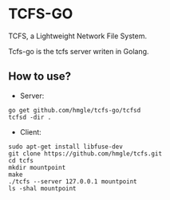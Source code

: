 # TCFS-GO

TCFS, a Lightweight Network File System.

Tcfs-go is the tcfs server writen in Golang.

## How to use?

- Server:

```
go get github.com/hmgle/tcfs-go/tcfsd
tcfsd -dir .
```

- Client:

```
sudo apt-get install libfuse-dev
git clone https://github.com/hmgle/tcfs.git
cd tcfs
mkdir mountpoint
make
./tcfs --server 127.0.0.1 mountpoint
ls -shal mountpoint
```
